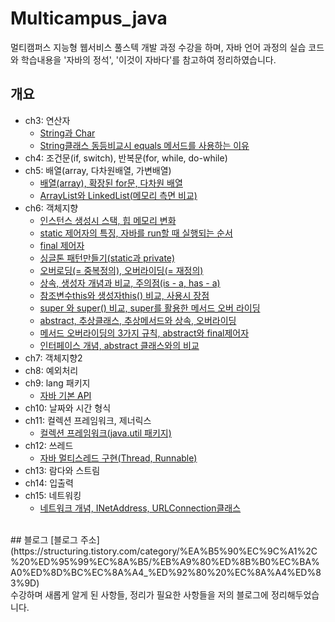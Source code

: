 # Multicampus_java
멀티캠퍼스 지능형 웹서비스 풀스텍 개발 과정 수강을 하며, 자바 언어 과정의 실습 코드와 학습내용을 '자바의 정석', '이것이 자바다'를 참고하여 정리하였습니다.
<br>
## 개요
- ch3: 연산자
  + [String과 Char](https://structuring.tistory.com/107?category=987699)
  + [String클래스 동등비교시 equals 메서드를 사용하는 이유](https://structuring.tistory.com/109?category=987699)
- ch4: 조건문(if, switch), 반복문(for, while, do-while)
- ch5: 배열(array, 다차원배열, 가변배열)
  + [배열(array), 확장된 for문, 다차원 배열](https://structuring.tistory.com/142?category=987699)
  + [ArrayList와 LinkedList(메모리 측면 비교)](https://structuring.tistory.com/152?category=987699)
- ch6: 객체지향
  + [인스턴스 생성시 스택, 힙 메모리 변화](https://structuring.tistory.com/108?category=987699)
  + [static 제어자의 특징, 자바를 run할 때 실행되는 순서](https://structuring.tistory.com/110?category=987699)
  + [final 제어자](https://structuring.tistory.com/134?category=987699)
  + [싱글톤 패턴만들기(static과 private)](https://structuring.tistory.com/148?category=987699)
  + [오버로딩(= 중복정의), 오버라이딩(= 재정의)](https://structuring.tistory.com/123?category=987699)
  + [상속, 생성자 개념과 비교, 주의점(is - a, has - a)](https://structuring.tistory.com/125?category=987699)
  + [참조변수this와 생성자this() 비교, 사용시 장점](https://structuring.tistory.com/128?category=987699)
  + [super 와 super() 비교, super를 활용한 메서드 오버 라이딩](https://structuring.tistory.com/126?category=987699)
  + [abstract, 추상클래스, 추상메서드와 상속, 오버라이딩](https://structuring.tistory.com/136?category=987699)
  + [메서드 오버라이딩의 3가지 규칙, abstract와 final제어자](https://structuring.tistory.com/137?category=987699)
  + [인터페이스 개념, abstract 클래스와의 비교](https://structuring.tistory.com/140?category=987699)
- ch7: 객체지향2
- ch8: 예외처리
- ch9: lang 패키지
  + [자바 기본 API](https://structuring.tistory.com/145?category=987699)
- ch10: 날짜와 시간 형식
- ch11: 컬렉션 프레임워크, 제너릭스
  + [컬렉션 프레임워크(java.util 패키지)](https://structuring.tistory.com/147?category=987699)
- ch12: 쓰레드
  + [자바 멀티스레드 구현(Thread, Runnable)](https://structuring.tistory.com/153?category=987699)
- ch13: 람다와 스트림
- ch14: 입출력
- ch15: 네트워킹
  + [네트워크 개념, INetAddress, URLConnection클래스](https://structuring.tistory.com/155?category=987699)
<br>
## 블로그
[블로그 주소](https://structuring.tistory.com/category/%EA%B5%90%EC%9C%A1%2C%20%ED%95%99%EC%8A%B5/%EB%A9%80%ED%8B%B0%EC%BA%A0%ED%8D%BC%EC%8A%A4_%ED%92%80%20%EC%8A%A4%ED%83%9D) <br>
수강하며 새롭게 알게 된 사항들, 정리가 필요한 사항들을 저의 블로그에 정리해두었습니다.

